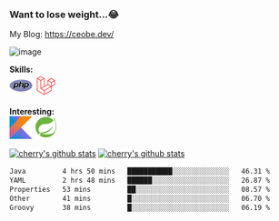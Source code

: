 ### Want to lose weight...😂

My Blog: https://ceobe.dev/

![image](https://github.com/cr-lgl/cr-lgl/blob/master/image.jpeg?raw=true)

**Skills:**  
<img height="40" src="https://raw.githubusercontent.com/github/explore/80688e429a7d4ef2fca1e82350fe8e3517d3494d/topics/php/php.png">
<img height="40" src="https://raw.githubusercontent.com/github/explore/5c058a388828bb5fde0bcafd4bc867b5bb3f26f3/topics/laravel/laravel.png">

**Interesting:**  
<img height="40" src="https://raw.githubusercontent.com/github/explore/80688e429a7d4ef2fca1e82350fe8e3517d3494d/topics/kotlin/kotlin.png">
<img height="40" src="https://raw.githubusercontent.com/github/explore/80688e429a7d4ef2fca1e82350fe8e3517d3494d/topics/spring-boot/spring-boot.png">

[![cherry's github stats](https://github-readme-stats.vercel.app/api?username=cr-lgl)](https://github.com/anuraghazra/github-readme-stats)
[![cherry's github stats](https://github-readme-stats.vercel.app/api/top-langs/?username=cr-lgl&layout=compact)](https://github.com/anuraghazra/github-readme-stats)

<!--START_SECTION:waka-->
```text
Java         4 hrs 50 mins   ███████████░░░░░░░░░░░░░░   46.31 % 
YAML         2 hrs 48 mins   ██████░░░░░░░░░░░░░░░░░░░   26.87 % 
Properties   53 mins         ██░░░░░░░░░░░░░░░░░░░░░░░   08.57 % 
Other        41 mins         █░░░░░░░░░░░░░░░░░░░░░░░░   06.70 % 
Groovy       38 mins         █░░░░░░░░░░░░░░░░░░░░░░░░   06.19 %
```
<!--END_SECTION:waka-->
